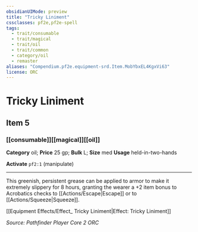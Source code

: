 ```yaml
---
obsidianUIMode: preview
title: "Tricky Liniment"
cssclasses: pf2e,pf2e-spell
tags:
  - trait/consumable
  - trait/magical
  - trait/oil
  - trait/common
  - category/oil
  - remaster
aliases: "Compendium.pf2e.equipment-srd.Item.MobYbxEL4KgxVi63"
license: ORC
---
```

# Tricky Liniment
## Item 5
### [[consumable]][[magical]][[oil]]

**Category** oil; 
**Price** 25 gp; 
**Bulk** L; **Size** med
**Usage** held-in-two-hands

**Activate** `pf2:1` (manipulate)

* * *

This greenish, persistent grease can be applied to armor to make it extremely slippery for 8 hours, granting the wearer a +2 item bonus to Acrobatics checks to [[Actions/Escape|Escape]] or to [[Actions/Squeeze|Squeeze]].

[[Equipment Effects/Effect_ Tricky Liniment|Effect: Tricky Liniment]]

*Source: Pathfinder Player Core 2*
*ORC*